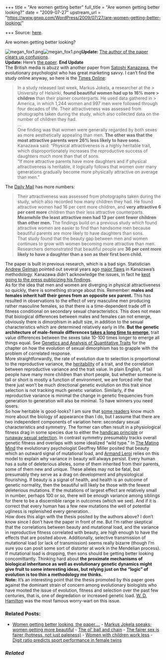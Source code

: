 +++
title = "Are women getting better"
full_title = "Are women getting better looking?"
date = "2009-07-27"
upstream_url = "https://www.gnxp.com/WordPress/2009/07/27/are-women-getting-better-looking/"

+++
Source: [here](https://www.gnxp.com/WordPress/2009/07/27/are-women-getting-better-looking/).

Are women getting better looking?

![megan_fox1.png](https://i0.wp.com/blogs.discovermagazine.com/gnxp/files/megan_fox1.png?resize=150%2C239)![megan_fox1.png](https://i0.wp.com/blogs.discovermagazine.com/gnxp/files/megan_fox1.png?resize=150%2C239)**Update:** [The author of the paper clears up confusions](http://blogs.helsinki.fi/mmjokela/women-are-getting-more-beautiful-getting-the-story-right/).  
**Update:** Here’s [the paper](http://www.ehbonline.org/article/S1090-5138(09)00027-0/abstract). **End Update**  
The British media is abuzz with another paper from [Satoshi Kanazawa](https://en.wikipedia.org/wiki/Satoshi_Kanazawa), the evolutionary psychologist who has great marketing savvy. I can’t find the study online anyway, so here is the [Times Online](http://www.timesonline.co.uk/tol/news/uk/science/article6727710.ece):

> In a study released last week, Markus Jokela, a researcher at the > University of Helsinki, **found beautiful women had up to 16% more > children** than their plainer counterparts. He used data gathered in > America, in which 1,244 women and 997 men were followed through four decades of life. Their attractiveness was assessed from photographs taken during the study, which also collected data on the number of children they had.  
> …  
> One finding was that women were generally regarded by both sexes as more aesthetically appealing than men. **The other was that the most attractive parents were 26% less likely to have sons.**  
> Kanazawa said: “Physical attractiveness is a highly heritable trait, which disproportionately increases the reproductive success of daughters much more than that of sons.  
> “If more attractive parents have more daughters and if physical attractiveness is heritable, it logically follows that women over many generations gradually become more physically attractive on average than men.”

The [Daily Mail](http://www.dailymail.co.uk/femail/beauty/article-1202381/Women-getting-attractive-evolutionary-beauty-race.html) has more numbers:

> Their attractiveness was assessed from photographs taken during the study, which also recorded how many children they had. He found attractive women had 16 per cent more children, and **very attractive 6 per cent more** children than their less attractive counterparts.  
> **Meanwhile the least attractive men had 13 per cent fewer children than other men.** The findings build on a previous study which found attractive women are easier to find than handsome men because beautiful parents are more likely to have daughters than sons.  
> That study found that the beauty gap between men and women continues to grow with women becoming more attractive than men.  
> Researchers demonstrated that beautiful people are **36 per cent more likely to have a daughter than a son as their first born child.**

The paper is built in previous research, which is a bad sign. Statistician [Andrew Gelman](http://www.stat.columbia.edu/~gelman/research/published/kanazawa.pdf) pointed out several years ago [major flaws](http://www.stat.columbia.edu/~gelman/research/published/kanazawa.pdf) in Kanazawa’s methodology. Kanazawa didn’t acknowledge the issues, in fact he [kept going to the press publicizing his findings](http://www.stat.columbia.edu/~cook/movabletype/archives/2007/07/how_should_unpr.html).  
As for the idea that men and women are diverging in physical attractiveness so quickly, there is something strange about this. Remember: **males and females inherit half their genes from an opposite sex parent.** This has resulted in observations to the effect of very masculine men producing rather masculine females, so that there is a time-dependent trade off in fitness conditional on secondary sexual characteristics. This does not mean that biological differences between males and females can not emerge, obviously there is dimorphism in adult size, in addition to the sexual characteristics which are determined relatively early in life. **But the genetic architecture of male-female differences [takes a long time to emerge](https://www.gnxp.com/MT2/archives/003689.html)**, trait value differences between the sexes take 10-100 times longer to emerge all things equal. See [Genetics and Analysis of Quantitative Traits](https://www.amazon.com/exec/obidos/ASIN/0878934812/geneexpressio-20/) for the chapter on how the evolution of sexual dimorphism has to grapple with the problem of correlated response.  
More straightforwardly, the rate of evolution due to selection is proportional to the reproductive variance, the [heritability](https://www.google.com/cse?cx=017254414699180528062:uyrcvn__yd0&q=+heritability++site:http://scienceblogs.com/gnxp/&sa=Search) of a trait, and the correlation between reproductive variance and the trait value. In plain English, if tall people have many more children than short people, but whether someone is tall or short is mostly a function of environment, we are forced infer that there just won’t be much directional genetic evolution on this trait since selection is not tracking much genetic variation. Similarly, if the reproductive variance is minimal the change in genetic frequencies from generation to generation will also be minimal. To have winners you need losers.  
So how heritable is good-looks? I am sure that [some readers](https://akinokure.blogspot.com/) know much more about the biology of appearance than I do, but I assume that there are two independent components of variation here: secondary sexual characteristics and symmetry. The former can often result in a physiological fitness drag in some species due to either the [handicap principle](https://www.gnxp.com/MT2/archives/000846.html) or [runaway sexual selection](http://evolution.berkeley.edu/evosite/evo101/IIIE3aRunawayselec.shtml). In contrast symmetry presumably tracks overall genetic fitness and overlaps with some idealized “wild type.” In [The Mating Mind](https://www.amazon.com/exec/obidos/ASIN/038549517X/geneexpressio-20) the evolutionary psychologist Geoffrey Miller posited that beauty which an outward signal of mutational load, and [Armand Leroi](http://www.edge.org/3rd_culture/leroi05/leroi05_index.html) relies on this model to explain why variance in beauty will always persist. Every human has a suite of deleterious alleles, some of them inherited from their parents, some of them new and unique. These alleles may not be fatal, but presumably they serve as a drag on development and physiological flourishing. If beauty is a signal of health, and health is an outcome of genetic normality, then the beautiful will likely be those with the fewest deleterious mutations. If the mutations of largest effect are relatively small in number, perhaps 100 or so, there will be enough variance among siblings for there to be a discernible range in outcomes (which we see). And if it is correct that every human has a few new mutations the well of potential ugliness is replenished every generation.  
How does this align with the thesis posited by the authors above? I don’t know since I don’t have the paper in front of me. But I’m rather skeptical that the correlations between beauty and mutational load, and the variance in reproductive fitness correlated with beauty, are high enough to have the effects that are posited above. Additionally, selective transmission of mutational load (or lack of transmission) seems really bizarre (though I’m sure you can posit some sort of distorter at work in the Mendelian process). If mutational load is dropping, then sons should be getting better looking concomittantly. Thinking hard about **the proximate mechanisms of biological inheritance as well as evolutionary genetic dynamics might give fruit to some interesting ideas, but relying just on the “logic” of evolution is too thin a methodology me thinks.**  
**Note:** It’s an interesting point that the thesis promoted by this paper goes against the dominant strain of concern among evolutionary biologists who have mooted the issue of evolution, fitness and selection over the past few centuries, that is, one of degredation or increased genetic load. [W. D. Hamilton](https://en.wikipedia.org/wiki/W._D._Hamilton) was the most famous worry-wart on this issue.

### Related Posts:

- [Women getting better looking, the
  paper....](https://www.gnxp.com/WordPress/2009/07/28/women-getting-better-looking-the-paper/) - [Markus Jokela speaks; women getting more
  beautiful](https://www.gnxp.com/WordPress/2009/08/03/markus-jokela-speaks-women-getting-more-beautiful/) - [The ol' ball and
  chain](https://www.gnxp.com/WordPress/2006/05/31/the-ol-ball-and-chain/) - [The fairer sex is fairer (hotness, not just
  paleness)](https://www.gnxp.com/WordPress/2006/08/10/the-fairer-sex-is-fairer-hotness-not-just-paleness/) - [Women with children work
  less](https://www.gnxp.com/WordPress/2009/01/23/women-with-children-work-less/) - [Digit ratio predicts sport performance in female
  twins](https://www.gnxp.com/WordPress/2006/09/27/digit-ratio-predicts-sport-performance-in-female-twins/)

### *Related*

[](https://www.addtoany.com/add_to/facebook?linkurl=https%3A%2F%2Fwww.gnxp.com%2FWordPress%2F2009%2F07%2F27%2Fare-women-getting-better-looking%2F&linkname=Are%20women%20getting%20better%20looking%3F "Facebook")[](https://www.addtoany.com/add_to/twitter?linkurl=https%3A%2F%2Fwww.gnxp.com%2FWordPress%2F2009%2F07%2F27%2Fare-women-getting-better-looking%2F&linkname=Are%20women%20getting%20better%20looking%3F "Twitter")[](https://www.addtoany.com/add_to/email?linkurl=https%3A%2F%2Fwww.gnxp.com%2FWordPress%2F2009%2F07%2F27%2Fare-women-getting-better-looking%2F&linkname=Are%20women%20getting%20better%20looking%3F "Email")[](https://www.addtoany.com/share)
